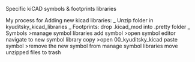 Specific kiCAD symbols & footprints libraries

My process for Adding new kicad libraries:
_
Unzip folder in kyuditsky_kicad_libraries
_
Footprints:
	drop .kicad_mod into .pretty folder
_
Symbols
	>manage symbol libraries
		add symbol
	>open symbol editor
		navigate to new symbol library
		copy
	>open 00_kyuditsky_kicad
		paste symbol
	>remove the new symbol from manage symbol libraries
		move unzipped files to trash

